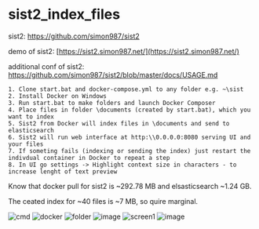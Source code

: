 # sist2_index_files

sist2: https://github.com/simon987/sist2

demo of sist2: [https://sist2.simon987.net/](https://sist2.simon987.net/)

additional conf of sist2: https://github.com/simon987/sist2/blob/master/docs/USAGE.md

```
1. Clone start.bat and docker-compose.yml to any folder e.g. ~\sist
2. Install Docker on Windows
3. Run start.bat to make folders and launch Docker Composer
4. Place files in folder \documents (created by start.bat), which you want to index
5. Sist2 from Docker will index files in \documents and send to elasticsearch
6. Sist2 will run web interface at http:\\0.0.0.0:8080 serving UI and your files
7. If someting fails (indexing or sending the index) just restart the indivdual container in Docker to repeat a step
8. In UI go settings -> Highlight context size in characters - to increase lenght of text preview
```
Know that docker pull for sist2 is ~292.78 MB and elsasticsearch ~1.24 GB.

The ceated index for ~40 files is ~7 MB, so quire marginal.

![cmd](https://user-images.githubusercontent.com/20840114/204127663-3a9e5bff-7631-4e9e-b295-a2a2ef1b9e84.PNG)
![docker](https://user-images.githubusercontent.com/20840114/204127667-ee578eb9-d0d8-4aea-92ab-25bfa2d09706.PNG)
![folder](https://user-images.githubusercontent.com/20840114/204127671-117d0c11-365e-491d-bead-bc8605fefdb4.PNG)
![image](https://user-images.githubusercontent.com/20840114/204129099-f94216dd-90b7-4f9a-8091-2d5b2b002ad0.png)
![screen1](https://user-images.githubusercontent.com/20840114/204127676-72ca45bd-f613-49a5-8b7a-c786280d78f4.PNG)
![image](https://user-images.githubusercontent.com/20840114/204129147-0f206971-e464-4cba-82d9-497e5e03d222.png)

